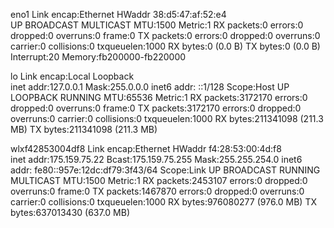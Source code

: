 eno1      Link encap:Ethernet  HWaddr 38:d5:47:af:52:e4  
          UP BROADCAST MULTICAST  MTU:1500  Metric:1
          RX packets:0 errors:0 dropped:0 overruns:0 frame:0
          TX packets:0 errors:0 dropped:0 overruns:0 carrier:0
          collisions:0 txqueuelen:1000 
          RX bytes:0 (0.0 B)  TX bytes:0 (0.0 B)
          Interrupt:20 Memory:fb200000-fb220000 

lo        Link encap:Local Loopback  
          inet addr:127.0.0.1  Mask:255.0.0.0
          inet6 addr: ::1/128 Scope:Host
          UP LOOPBACK RUNNING  MTU:65536  Metric:1
          RX packets:3172170 errors:0 dropped:0 overruns:0 frame:0
          TX packets:3172170 errors:0 dropped:0 overruns:0 carrier:0
          collisions:0 txqueuelen:1000 
          RX bytes:211341098 (211.3 MB)  TX bytes:211341098 (211.3 MB)

wlxf42853004df8 Link encap:Ethernet  HWaddr f4:28:53:00:4d:f8  
          inet addr:175.159.75.22  Bcast:175.159.75.255  Mask:255.255.254.0
          inet6 addr: fe80::957e:12dc:df79:3f43/64 Scope:Link
          UP BROADCAST RUNNING MULTICAST  MTU:1500  Metric:1
          RX packets:2453107 errors:0 dropped:0 overruns:0 frame:0
          TX packets:1467870 errors:0 dropped:0 overruns:0 carrier:0
          collisions:0 txqueuelen:1000 
          RX bytes:976080277 (976.0 MB)  TX bytes:637013430 (637.0 MB)

